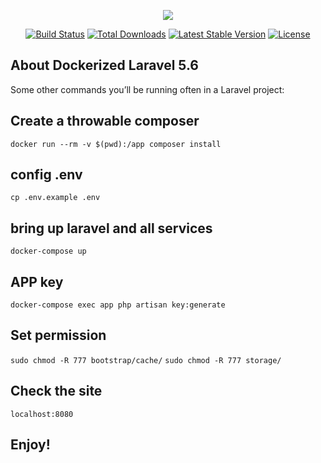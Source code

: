 <p align="center"><img src="https://laravel.com/assets/img/components/logo-laravel.svg"></p>

<p align="center">
<a href="https://travis-ci.org/laravel/framework"><img src="https://travis-ci.org/laravel/framework.svg" alt="Build Status"></a>
<a href="https://packagist.org/packages/laravel/framework"><img src="https://poser.pugx.org/laravel/framework/d/total.svg" alt="Total Downloads"></a>
<a href="https://packagist.org/packages/laravel/framework"><img src="https://poser.pugx.org/laravel/framework/v/stable.svg" alt="Latest Stable Version"></a>
<a href="https://packagist.org/packages/laravel/framework"><img src="https://poser.pugx.org/laravel/framework/license.svg" alt="License"></a>
</p>

## About Dockerized Laravel 5.6

Some other commands you’ll be running often in a Laravel project:

## Create a throwable composer
`docker run --rm -v $(pwd):/app composer install`

## config .env
`cp .env.example .env`

## bring up laravel and all services
`docker-compose up`

## APP key
`docker-compose exec app php artisan key:generate`

## Set permission
`sudo chmod -R 777 bootstrap/cache/`
`sudo chmod -R 777 storage/`

## Check the site
`localhost:8080` 

## Enjoy!
